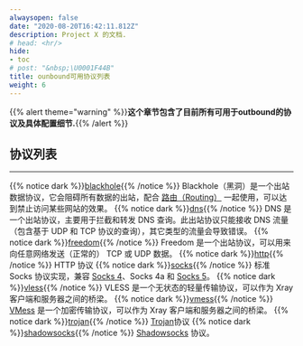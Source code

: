 ```yaml
---
alwaysopen: false
date: "2020-08-20T16:42:11.812Z"
description: Project X 的文档.
# head: <hr/>
hide:
- toc
# post: "&nbsp;\U0001F44B"
title: ounbound可用协议列表
weight: 6
---
```


{{% alert theme="warning" %}}**这个章节包含了目前所有可用于outbound的协议及具体配置细节.**{{% /alert %}}

## 协议列表
---
{{% notice dark %}}[blackhole](./blackhole){{% /notice %}}
Blackhole（黑洞）是一个出站数据协议，它会阻碍所有数据的出站，配合 [路由（Routing）](../routing) 一起使用，可以达到禁止访问某些网站的效果。
{{% notice dark %}}[dns](./dns){{% /notice %}}
DNS 是一个出站协议，主要用于拦截和转发 DNS 查询。此出站协议只能接收 DNS 流量（包含基于 UDP 和 TCP 协议的查询），其它类型的流量会导致错误。
{{% notice dark %}}[freedom](./freedom){{% /notice %}}
Freedom 是一个出站协议，可以用来向任意网络发送（正常的） TCP 或 UDP 数据。
{{% notice dark %}}[http](./http){{% /notice %}}
HTTP 协议
{{% notice dark %}}[socks](./socks){{% /notice %}}
标准 Socks 协议实现，兼容 [Socks 4](http://ftp.icm.edu.pl/packages/socks/socks4/SOCKS4.protocol)、Socks 4a 和 [Socks 5](http://ftp.icm.edu.pl/packages/socks/socks4/SOCKS4.protocol)。
{{% notice dark %}}[vless](./vless){{% /notice %}}
VLESS 是一个无状态的轻量传输协议，可以作为 Xray 客户端和服务器之间的桥梁。
{{% notice dark %}}[vmess](./vmess){{% /notice %}}
[VMess](../../developer/protocols/vmess.md) 是一个加密传输协议，可以作为 Xray 客户端和服务器之间的桥梁。
{{% notice dark %}}[trojan](./trojan){{% /notice %}}
[Trojan](https://trojan-gfw.github.io/trojan/protocol)协议
{{% notice dark %}}[shadowsocks](./shadowsocks){{% /notice %}}
[Shadowsocks](https://zh.wikipedia.org/wiki/Shadowsocks) 协议。
